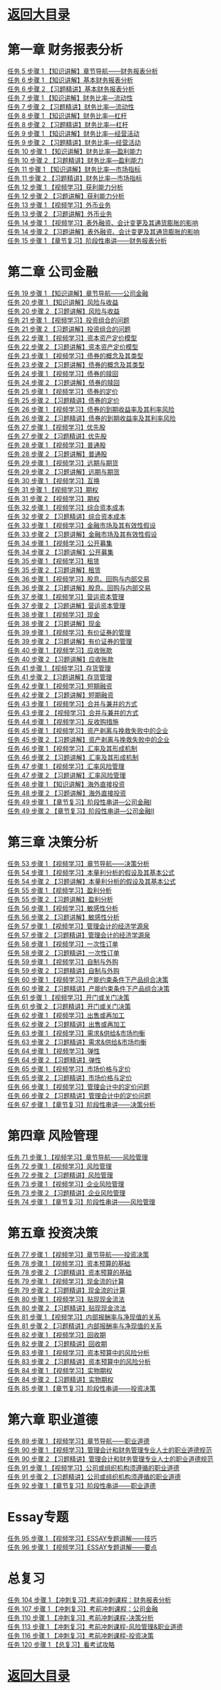 # <a href="https://github.com/yangchenlarkin/gaodun/blob/master/README.md" target="_blank">返回大目录</a>

# 第一章 财务报表分析

<div><a href="http://vod.gaodun.com/08segV5C0g172OYs/SD/1.m3u8" target="_blank">任务 5  步骤 1 【知识讲解】章节导航——财务报表分析</a></div>
<div><a href="http://vod.gaodun.com/08sdHB8W0g1qwYEf/SD/1.m3u8" target="_blank">任务 6  步骤 1 【知识讲解】基本财务报表分析</a></div>
<div><a href="http://vod.gaodun.com/08sdJwef0g1m34Oy/SD/1.m3u8" target="_blank">任务 6  步骤 2 【习题精讲】基本财务报表分析</a></div>
<div><a href="http://vod.gaodun.com/08sdNReV0g1tdx1x/SD/1.m3u8" target="_blank">任务 7  步骤 1 【知识讲解】财务比率—流动性</a></div>
<div><a href="http://vod.gaodun.com/08sdQ30e0g1jo0!G/SD/1.m3u8" target="_blank">任务 7  步骤 2 【习题精讲】财务比率—流动性</a></div>
<div><a href="http://vod.gaodun.com/08tcOR9s0g1MTEx1/SD/1.m3u8" target="_blank">任务 8  步骤 1 【知识讲解】财务比率—杠杆</a></div>
<div><a href="http://vod.gaodun.com/08sdGa5R0g1k423r/SD/1.m3u8" target="_blank">任务 8  步骤 2 【习题精讲】财务比率—杠杆</a></div>
<div><a href="http://vod.gaodun.com/08tcRPeW0g1s82yB/SD/1.m3u8" target="_blank">任务 9  步骤 1 【知识讲解】财务比率—经营活动</a></div>
<div><a href="http://vod.gaodun.com/08sdNad!0g1a2cuH/SD/1.m3u8" target="_blank">任务 9  步骤 2 【习题精讲】财务比率—经营活动</a></div>
<div><a href="http://vod.gaodun.com/08sdVF600g1xC2!g/SD/1.m3u8" target="_blank">任务 10  步骤 1 【知识讲解】财务比率—盈利能力</a></div>
<div><a href="http://vod.gaodun.com/08se01bo0g193OCB/SD/1.m3u8" target="_blank">任务 10  步骤 2 【习题精讲】财务比率—盈利能力</a></div>
<div><a href="http://vod.gaodun.com/08sdRn4K0g1MiH6b/SD/1.m3u8" target="_blank">任务 11  步骤 1 【知识讲解】财务比率—市场指标</a></div>
<div><a href="http://vod.gaodun.com/08sdUFaE0g1eiM1p/SD/1.m3u8" target="_blank">任务 11  步骤 2 【习题精讲】财务比率—市场指标</a></div>
<div><a href="http://vod.gaodun.com/08se4A520g1tLMJ0/SD/1.m3u8" target="_blank">任务 12  步骤 1 【视频学习】获利能力分析</a></div>
<div><a href="http://vod.gaodun.com/08se6Ect0g19fK1W/SD/1.m3u8" target="_blank">任务 12  步骤 2 【习题讲解】获利能力分析</a></div>
<div><a href="http://vod.gaodun.com/08sefodQ0g1i1IBt/SD/1.m3u8" target="_blank">任务 13  步骤 1 【视频学习】外币业务</a></div>
<div><a href="http://vod.gaodun.com/08segH0n0g13hnUy/SD/1.m3u8" target="_blank">任务 13  步骤 2 【习题讲解】外币业务</a></div>
<div><a href="http://vod.gaodun.com/08se0Ceu0g1ffKA1/SD/1.m3u8" target="_blank">任务 14  步骤 1 【视频学习】表外融资、会计变更及其通货膨胀的影响</a></div>
<div><a href="http://vod.gaodun.com/08se1Ech0g12Xof3/SD/1.m3u8" target="_blank">任务 14  步骤 2 【习题讲解】表外融资、会计变更及其通货膨胀的影响</a></div>
<div><a href="http://vod.gaodun.com/08se9U3Z0g1AMgqb/SD/1.m3u8" target="_blank">任务 15  步骤 1 【章节复习】阶段性串讲——财务报表分析</a></div>

# 第二章 公司金融

<div><a href="http://vod.gaodun.com/08shLl470g1bssMa/SD/1.m3u8" target="_blank">任务 19  步骤 1 【知识讲解】章节导航——公司金融</a></div>
<div><a href="http://vod.gaodun.com/08se1S0h0g1ueVwh/SD/1.m3u8" target="_blank">任务 20  步骤 1 【知识讲解】风险与收益</a></div>
<div><a href="http://vod.gaodun.com/08se3W0j0g18tSQg/SD/1.m3u8" target="_blank">任务 20  步骤 2 【习题讲解】风险与收益</a></div>
<div><a href="http://vod.gaodun.com/08secAaY0g1s1HRR/SD/1.m3u8" target="_blank">任务 21  步骤 1 【视频学习】投资组合的问题</a></div>
<div><a href="http://vod.gaodun.com/08seeD960g1aivmG/SD/1.m3u8" target="_blank">任务 21  步骤 2 【习题讲解】投资组合的问题</a></div>
<div><a href="http://vod.gaodun.com/08sezi1r0g1xgCdj/SD/1.m3u8" target="_blank">任务 22  步骤 1 【视频学习】资本资产定价模型</a></div>
<div><a href="http://vod.gaodun.com/08seBD8H0g19koti/SD/1.m3u8" target="_blank">任务 22  步骤 2 【习题讲解】资本资产定价模型</a></div>
<div><a href="http://vod.gaodun.com/08sevebk0g1qBMuZ/SD/1.m3u8" target="_blank">任务 23  步骤 1 【视频学习】债券的概念及其类型</a></div>
<div><a href="http://vod.gaodun.com/08sex5bZ0g16lH3K/SD/1.m3u8" target="_blank">任务 23  步骤 2 【习题讲解】债券的概念及其类型</a></div>
<div><a href="http://vod.gaodun.com/08sexw7B0g1lNslk/SD/1.m3u8" target="_blank">任务 24  步骤 1 【视频学习】债券的赎回</a></div>
<div><a href="http://vod.gaodun.com/08sez57d0g12TWRu/SD/1.m3u8" target="_blank">任务 24  步骤 2 【习题讲解】债券的赎回</a></div>
<div><a href="http://vod.gaodun.com/08sesF8x0g1jFonn/SD/1.m3u8" target="_blank">任务 25  步骤 1 【视频学习】债券的定价</a></div>
<div><a href="http://vod.gaodun.com/08seuI9G0g16TdLu/SD/1.m3u8" target="_blank">任务 25  步骤 2 【习题精讲】债券的定价</a></div>
<div><a href="http://vod.gaodun.com/08seqz6t0g1ou2Hh/SD/1.m3u8" target="_blank">任务 26  步骤 1 【视频学习】债券的到期收益率及其利率风险</a></div>
<div><a href="http://vod.gaodun.com/08sesgeI0g15mISr/SD/1.m3u8" target="_blank">任务 26  步骤 2 【习题精讲】债券的到期收益率及其利率风险</a></div>
<div><a href="http://vod.gaodun.com/08seEK9t0g1i48yN/SD/1.m3u8" target="_blank">任务 27  步骤 1 【视频学习】优先股</a></div>
<div><a href="http://vod.gaodun.com/08seG2830g18Md1q/SD/1.m3u8" target="_blank">任务 27  步骤 2 【习题精讲】优先股</a></div>
<div><a href="http://vod.gaodun.com/08tcWQbz0g1mXh65/SD/1.m3u8" target="_blank">任务 28  步骤 1 【视频学习】普通股</a></div>
<div><a href="http://vod.gaodun.com/08seDX4l0g1b2V9a/SD/1.m3u8" target="_blank">任务 28  步骤 2 【习题讲解】普通股</a></div>
<div><a href="http://vod.gaodun.com/08seGE7A0g1eosUK/SD/1.m3u8" target="_blank">任务 29  步骤 1 【视频学习】远期与期货</a></div>
<div><a href="http://vod.gaodun.com/08seHH1Y0g11!mAH/SD/1.m3u8" target="_blank">任务 29  步骤 2 【习题讲解】远期与期货</a></div>
<div><a href="http://vod.gaodun.com/08sf0L0l0g1c4YCL/SD/1.m3u8" target="_blank">任务 30  步骤 1 【视频学习】互换</a></div>
<div><a href="http://vod.gaodun.com/08sf1FaO0g1D3hNB/SD/1.m3u8" target="_blank">任务 31  步骤 1 【视频学习】期权</a></div>
<div><a href="http://vod.gaodun.com/08sf4u7Y0g19WsKz/SD/1.m3u8" target="_blank">任务 31  步骤 2 【视频学习】期权</a></div>
<div><a href="http://vod.gaodun.com/08sfCceh0g1Fgw9o/SD/1.m3u8" target="_blank">任务 32  步骤 1 【视频学习】综合资本成本</a></div>
<div><a href="http://vod.gaodun.com/08sfFr4V0g1rybkJ/SD/1.m3u8" target="_blank">任务 32  步骤 2 【习题精讲】综合资本成本</a></div>
<div><a href="http://vod.gaodun.com/08sfvycS0g1nqwAc/SD/1.m3u8" target="_blank">任务 33  步骤 1 【视频学习】金融市场及其有效性假设</a></div>
<div><a href="http://vod.gaodun.com/08sfxt2n0g19Uol5/SD/1.m3u8" target="_blank">任务 33  步骤 2 【习题讲解】金融市场及其有效性假设</a></div>
<div><a href="http://vod.gaodun.com/08sfrfeJ0g1as2K6/SD/1.m3u8" target="_blank">任务 34  步骤 1 【视频学习】公开募集</a></div>
<div><a href="http://vod.gaodun.com/08sfs63W0g11hUSj/SD/1.m3u8" target="_blank">任务 34  步骤 2 【习题讲解】公开募集</a></div>
<div><a href="http://vod.gaodun.com/08thTE0B0g1htU3G/SD/1.m3u8" target="_blank">任务 35  步骤 1 【视频学习】租赁</a></div>
<div><a href="http://vod.gaodun.com/08sfJC4T0g166N7I/SD/1.m3u8" target="_blank">任务 35  步骤 2 【习题讲解】租赁</a></div>
<div><a href="http://vod.gaodun.com/08sfsc9R0g1pWDGo/SD/1.m3u8" target="_blank">任务 36  步骤 1 【视频学习】股息、回购与内部交易</a></div>
<div><a href="http://vod.gaodun.com/08sful7e0g1eQ4VD/SD/1.m3u8" target="_blank">任务 36  步骤 2 【习题讲解】股息、回购与内部交易</a></div>
<div><a href="http://vod.gaodun.com/08sfAf8m0g1kQnQ7/SD/1.m3u8" target="_blank">任务 37  步骤 1 【视频学习】营运资本管理</a></div>
<div><a href="http://vod.gaodun.com/08sfBS9E0g13Ik6H/SD/1.m3u8" target="_blank">任务 37  步骤 2 【习题讲解】营运资本管理</a></div>
<div><a href="http://vod.gaodun.com/08sfyf7S0g1jzHwv/SD/1.m3u8" target="_blank">任务 38  步骤 1 【视频学习】现金</a></div>
<div><a href="http://vod.gaodun.com/08sfzNaq0g15qAhz/SD/1.m3u8" target="_blank">任务 38  步骤 2 【习题讲解】现金</a></div>
<div><a href="http://vod.gaodun.com/08sh5i010g1x6NTt/SD/1.m3u8" target="_blank">任务 39  步骤 1 【视频学习】有价证券的管理</a></div>
<div><a href="http://vod.gaodun.com/08sh7V940g168Q8J/SD/1.m3u8" target="_blank">任务 39  步骤 2 【习题讲解】有价证券的管理</a></div>
<div><a href="http://vod.gaodun.com/08sgUv0w0g1vrRzL/SD/1.m3u8" target="_blank">任务 40  步骤 1 【视频学习】应收账款</a></div>
<div><a href="http://vod.gaodun.com/08sh0Ibj0g1ltN8l/SD/1.m3u8" target="_blank">任务 40  步骤 2 【习题讲解】应收账款</a></div>
<div><a href="http://vod.gaodun.com/08sgLT3W0g1kPiSU/SD/1.m3u8" target="_blank">任务 41  步骤 1 【视频学习】存货管理</a></div>
<div><a href="http://vod.gaodun.com/08sgNy9A0g1iqTxk/SD/1.m3u8" target="_blank">任务 41  步骤 2 【习题讲解】存货管理</a></div>
<div><a href="http://vod.gaodun.com/08sgP2dW0g1x889c/SD/1.m3u8" target="_blank">任务 42  步骤 1 【视频学习】短期融资</a></div>
<div><a href="http://vod.gaodun.com/08sgRB9T0g15EOWz/SD/1.m3u8" target="_blank">任务 42  步骤 2 【习题讲解】短期融资</a></div>
<div><a href="http://vod.gaodun.com/08sgT06m0g1gFje4/SD/1.m3u8" target="_blank">任务 43  步骤 1 【视频学习】合并与兼并的方式</a></div>
<div><a href="http://vod.gaodun.com/08sgUjdO0g12lYSU/SD/1.m3u8" target="_blank">任务 43  步骤 2 【视频学习】合并与兼并的方式</a></div>
<div><a href="http://vod.gaodun.com/08sgS40N0g1c5o32/SD/1.m3u8" target="_blank">任务 44  步骤 1 【视频学习】反收购措施</a></div>
<div><a href="http://vod.gaodun.com/08shDi9e0g1sMhWl/SD/1.m3u8" target="_blank">任务 45  步骤 1 【视频学习】资产剥离与挽救失败中的企业</a></div>
<div><a href="http://vod.gaodun.com/08shFwek0g19YJFa/SD/1.m3u8" target="_blank">任务 45  步骤 2 【习题讲解】资产剥离与挽救失败中的企业</a></div>
<div><a href="http://vod.gaodun.com/08shAU2d0g1fNwQb/SD/1.m3u8" target="_blank">任务 46  步骤 1 【视频学习】汇率及其形成机制</a></div>
<div><a href="http://vod.gaodun.com/08shCab10g1eA60s/SD/1.m3u8" target="_blank">任务 46  步骤 2 【习题讲解】汇率及其形成机制</a></div>
<div><a href="http://vod.gaodun.com/08shxTbD0g1scArF/SD/1.m3u8" target="_blank">任务 47  步骤 1 【视频学习】汇率风险管理</a></div>
<div><a href="http://vod.gaodun.com/08shA86v0g1aiOxi/SD/1.m3u8" target="_blank">任务 47  步骤 2 【习题讲解】汇率风险管理</a></div>
<div><a href="http://vod.gaodun.com/08shGhfr0g1hdyZw/SD/1.m3u8" target="_blank">任务 48  步骤 1 【知识讲解】海外直接投资</a></div>
<div><a href="http://vod.gaodun.com/08shHEbG0g12ia5d/SD/1.m3u8" target="_blank">任务 48  步骤 2 【习题讲解】海外直接投资</a></div>
<div><a href="http://vod.gaodun.com/08shHPch0g1Htvvv/SD/1.m3u8" target="_blank">任务 49  步骤 1 【章节复习】阶段性串讲—公司金融I</a></div>
<div><a href="http://vod.gaodun.com/08sjyMb80g1tNZCz/SD/1.m3u8" target="_blank">任务 49  步骤 2 【章节复习】阶段性串讲—公司金融II</a></div>

# 第三章 决策分析

<div><a href="http://vod.gaodun.com/08sjw98g0g15IliQ/SD/1.m3u8" target="_blank">任务 53  步骤 1 【视频学习】章节导航——决策分析</a></div>
<div><a href="http://vod.gaodun.com/08sj3X0R0g1gm@dU/SD/1.m3u8" target="_blank">任务 54  步骤 1 【视频学习】本量利分析的假设及其基本公式</a></div>
<div><a href="http://vod.gaodun.com/08sj5f6c0g1adjXL/SD/1.m3u8" target="_blank">任务 54  步骤 2 【习题讲解】本量利分析的假设及其基本公式</a></div>
<div><a href="http://vod.gaodun.com/08sjdX350g1q7cbU/SD/1.m3u8" target="_blank">任务 55  步骤 1 【视频学习】盈利分析</a></div>
<div><a href="http://vod.gaodun.com/08sjg25z0g1cacZo/SD/1.m3u8" target="_blank">任务 55  步骤 2 【习题讲解】盈利分析</a></div>
<div><a href="http://vod.gaodun.com/08sjaJ2i0g1gDKTb/SD/1.m3u8" target="_blank">任务 56  步骤 1 【视频学习】敏感性分析</a></div>
<div><a href="http://vod.gaodun.com/08sjc2ft0g13qEUO/SD/1.m3u8" target="_blank">任务 56  步骤 2 【习题讲解】敏感性分析</a></div>
<div><a href="http://vod.gaodun.com/08sj7t3f0g1rR!Zu/SD/1.m3u8" target="_blank">任务 57  步骤 1 【视频学习】管理会计的经济学源泉</a></div>
<div><a href="http://vod.gaodun.com/08sj9Dek0g1dVsee/SD/1.m3u8" target="_blank">任务 57  步骤 2 【习题精讲】管理会计的经济学源泉</a></div>
<div><a href="http://vod.gaodun.com/08sjcic@0g1cY1wM/SD/1.m3u8" target="_blank">任务 58  步骤 1 【视频学习】一次性订单</a></div>
<div><a href="http://vod.gaodun.com/08sjdhdT0g192pWR/SD/1.m3u8" target="_blank">任务 58  步骤 2 【习题精讲】一次性订单</a></div>
<div><a href="http://vod.gaodun.com/08sjgXea0g1cxCaV/SD/1.m3u8" target="_blank">任务 59  步骤 1 【视频学习】自制与外购</a></div>
<div><a href="http://vod.gaodun.com/08sjhW5x0g18ths9/SD/1.m3u8" target="_blank">任务 59  步骤 2 【习题精讲】自制与外购</a></div>
<div><a href="http://vod.gaodun.com/08sj63fg0g1bIie3/SD/1.m3u8" target="_blank">任务 60  步骤 1 【视频学习】产能约束条件下产品组合决策</a></div>
<div><a href="http://vod.gaodun.com/08sj70fi0g15XAxK/SD/1.m3u8" target="_blank">任务 60  步骤 2 【习题精讲】产能约束条件下产品组合决策</a></div>
<div><a href="http://vod.gaodun.com/08sjoe3U0g1cLZRZ/SD/1.m3u8" target="_blank">任务 61  步骤 1 【视频学习】开门或关门决策</a></div>
<div><a href="http://vod.gaodun.com/08tdEx920g15KY7T/SD/1.m3u8" target="_blank">任务 61  步骤 2 【习题精讲】开门或关门决策</a></div>
<div><a href="http://vod.gaodun.com/08sjjhb80g1ahIFZ/SD/1.m3u8" target="_blank">任务 62  步骤 1 【视频学习】出售或再加工</a></div>
<div><a href="http://vod.gaodun.com/08sjk49s0g14N4fS/SD/1.m3u8" target="_blank">任务 62  步骤 2 【习题精讲】出售或再加工</a></div>
<div><a href="http://vod.gaodun.com/08sjtE3m0g1qtB9m/SD/1.m3u8" target="_blank">任务 63  步骤 1 【视频学习】需求&供给&市场均衡</a></div>
<div><a href="http://vod.gaodun.com/08sjvC0d0g1703GH/SD/1.m3u8" target="_blank">任务 63  步骤 2 【习题精讲】需求&供给&市场均衡</a></div>
<div><a href="http://vod.gaodun.com/08sjkr4Z0g1fXwIO/SD/1.m3u8" target="_blank">任务 64  步骤 1 【视频学习】弹性</a></div>
<div><a href="http://vod.gaodun.com/08sjlEcW0g16FXiV/SD/1.m3u8" target="_blank">任务 64  步骤 2 【习题精讲】弹性</a></div>
<div><a href="http://vod.gaodun.com/08sjpL7Q0g1FyAUy/SD/1.m3u8" target="_blank">任务 65  步骤 1 【视频学习】市场价格与定价</a></div>
<div><a href="http://vod.gaodun.com/08sjt16j0g18bupX/SD/1.m3u8" target="_blank">任务 65  步骤 2 【习题精讲】市场价格与定价</a></div>
<div><a href="http://vod.gaodun.com/08sjwz7K0g1huGaz/SD/1.m3u8" target="_blank">任务 66  步骤 1 【视频学习】管理会计中的定价问题</a></div>
<div><a href="http://vod.gaodun.com/08sjxScA0g1boMon/SD/1.m3u8" target="_blank">任务 66  步骤 2 【习题精讲】管理会计中的定价问题</a></div>
<div><a href="http://vod.gaodun.com/08sjmb1R0g1qfcFx/SD/1.m3u8" target="_blank">任务 67  步骤 1 【章节复习】阶段性串讲——决策分析</a></div>

# 第四章 风险管理

<div><a href="http://vod.gaodun.com/08sjB54Q0g11ODcQ/SD/1.m3u8" target="_blank">任务 71  步骤 1 【视频学习】章节导航——风险管理</a></div>
<div><a href="http://vod.gaodun.com/08sjJM8s0g1rohw@/SD/1.m3u8" target="_blank">任务 72  步骤 1 【视频学习】风险管理</a></div>
<div><a href="http://vod.gaodun.com/08sjLLdb0g19k32z/SD/1.m3u8" target="_blank">任务 72  步骤 2 【习题精讲】风险管理</a></div>
<div><a href="http://vod.gaodun.com/08sjO87y0g1q2FVp/SD/1.m3u8" target="_blank">任务 73  步骤 1 【视频学习】企业风险管理</a></div>
<div><a href="http://vod.gaodun.com/08sjQ0bd0g151C3D/SD/1.m3u8" target="_blank">任务 73  步骤 2 【习题精讲】企业风险管理</a></div>
<div><a href="http://vod.gaodun.com/08sjNKdX0g14J5S5/SD/1.m3u8" target="_blank">任务 74  步骤 1 【章节复习】阶段性串讲——风险管理</a></div>

# 第五章 投资决策

<div><a href="http://vod.gaodun.com/08sjTn3S0g12FPPc/SD/1.m3u8" target="_blank">任务 77  步骤 1 【视频学习】章节导航——投资决策</a></div>
<div><a href="http://vod.gaodun.com/08sjTy6S0g1wsIBW/SD/1.m3u8" target="_blank">任务 78  步骤 1 【视频学习】资本预算的基础</a></div>
<div><a href="http://vod.gaodun.com/08sjVScw0g15QCT2/SD/1.m3u8" target="_blank">任务 78  步骤 2 【习题精讲】资本预算的基础</a></div>
<div><a href="http://vod.gaodun.com/08tdESbU0g1pK!Mn/SD/1.m3u8" target="_blank">任务 79  步骤 1 【视频学习】现金流的计算</a></div>
<div><a href="http://vod.gaodun.com/08sjSb6h0g1hbATA/SD/1.m3u8" target="_blank">任务 79  步骤 2 【习题精讲】现金流的计算</a></div>
<div><a href="http://vod.gaodun.com/08tbHp430g1v1Axz/SD/1.m3u8" target="_blank">任务 80  步骤 1 【视频学习】贴现现金流法</a></div>
<div><a href="http://vod.gaodun.com/08tbJm0j0g16!fMh/SD/1.m3u8" target="_blank">任务 80  步骤 2 【习题精讲】贴现现金流法</a></div>
<div><a href="http://vod.gaodun.com/08tbFA9t0g1gI4bK/SD/1.m3u8" target="_blank">任务 81  步骤 1 【视频学习】内部报酬率与净现值的关系</a></div>
<div><a href="http://vod.gaodun.com/08tcW27W0g1d4f2G/SD/1.m3u8" target="_blank">任务 81  步骤 2 【习题精讲】内部报酬率与净现值的关系</a></div>
<div><a href="http://vod.gaodun.com/08sjMv1B0g1amD@w/SD/1.m3u8" target="_blank">任务 82  步骤 1 【视频学习】回收期</a></div>
<div><a href="http://vod.gaodun.com/08sjNfdy0g179LcL/SD/1.m3u8" target="_blank">任务 82  步骤 2 【习题精讲】回收期</a></div>
<div><a href="http://vod.gaodun.com/08sjWk6e0g1dSQ1S/SD/1.m3u8" target="_blank">任务 83  步骤 1 【视频学习】资本预算中的风险分析</a></div>
<div><a href="http://vod.gaodun.com/08sjXl5t0g1776qG/SD/1.m3u8" target="_blank">任务 83  步骤 2 【习题精讲】资本预算中的风险分析</a></div>
<div><a href="http://vod.gaodun.com/08tbGD6R0g18yiZN/SD/1.m3u8" target="_blank">任务 84  步骤 1 【视频学习】实物期权</a></div>
<div><a href="http://vod.gaodun.com/08tbHbbI0g13rz@M/SD/1.m3u8" target="_blank">任务 84  步骤 2 【习题精讲】实物期权</a></div>
<div><a href="http://vod.gaodun.com/08tbDSc40g1lcesn/SD/1.m3u8" target="_blank">任务 85  步骤 1 【章节复习】阶段性串讲——投资决策</a></div>

# 第六章 职业道德

<div><a href="http://vod.gaodun.com/08tbJN5t0g126BRq/SD/1.m3u8" target="_blank">任务 89  步骤 1 【视频学习】章节导航——职业道德</a></div>
<div><a href="http://vod.gaodun.com/08seoS1r0g1gNyci/SD/1.m3u8" target="_blank">任务 90  步骤 1 【视频学习】管理会计和财务管理专业人士的职业道德规范</a></div>
<div><a href="http://vod.gaodun.com/08seq51O0g17Fak0/SD/1.m3u8" target="_blank">任务 90  步骤 2 【习题精讲】管理会计和财务管理专业人士的职业道德规范</a></div>
<div><a href="http://vod.gaodun.com/08seWl4y0g1wxk3h/SD/1.m3u8" target="_blank">任务 91  步骤 1 【视频学习】公司或组织机构须遵循的职业道德</a></div>
<div><a href="http://vod.gaodun.com/08sf0Bf90g11!!3S/SD/1.m3u8" target="_blank">任务 91  步骤 2 【习题精讲】公司或组织机构须遵循的职业道德</a></div>
<div><a href="http://vod.gaodun.com/08tbFbeX0g16FZ8V/SD/1.m3u8" target="_blank">任务 92  步骤 1 【章节复习】阶段性串讲——职业道德</a></div>

# Essay专题

<div><a href="http://vod.gaodun.com/08td2f0f0g1kigZG/SD/1.m3u8" target="_blank">任务 95  步骤 1 【视频学习】ESSAY专题讲解——技巧</a></div>
<div><a href="http://vod.gaodun.com/08tcIv5!0g1bwxaG/SD/1.m3u8" target="_blank">任务 96  步骤 1 【视频学习】ESSAY专题讲解——要点</a></div>

# 总复习

<div><a href="http://vod.gaodun.com/13qed31N021sJ3ws/SD/1.m3u8" target="_blank">任务 104  步骤 1 【冲刺复习】考前冲刺课程：财务报表分析</a></div>
<div><a href="http://vod.gaodun.com/13reqk5O021z5KmM/SD/1.m3u8" target="_blank">任务 107  步骤 1 【冲刺复习】考前冲刺课程：公司金融</a></div>
<div><a href="http://vod.gaodun.com/13qdSu8e021cxvCI/SD/1.m3u8" target="_blank">任务 110  步骤 1 【冲刺复习】考前冲刺课程-决策分析</a></div>
<div><a href="http://vod.gaodun.com/13qfyA8U0215htE4/SD/1.m3u8" target="_blank">任务 113  步骤 1 【冲刺复习】考前冲刺课程-风险管理&职业道德</a></div>
<div><a href="http://vod.gaodun.com/13qffVer021rEspj/SD/1.m3u8" target="_blank">任务 116  步骤 1 【冲刺复习】考前冲刺课程-投资决策</a></div>
<div><a href="http://vod.gaodun.com/13b9Lw6x0v1wk3nV/SD/1.m3u8" target="_blank">任务 120  步骤 1 【总复习】看考试攻略</a></div>

# <a href="https://github.com/yangchenlarkin/gaodun/blob/master/README.md" target="_blank">返回大目录</a>

